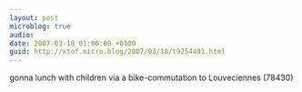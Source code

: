 ```yaml
---
layout: post
microblog: true
audio: 
date: 2007-03-18 01:00:00 +0100
guid: http://xtof.micro.blog/2007/03/18/t9254491.html
---
```

gonna lunch with children via a bike-commutation to Louveciennes (78430)
